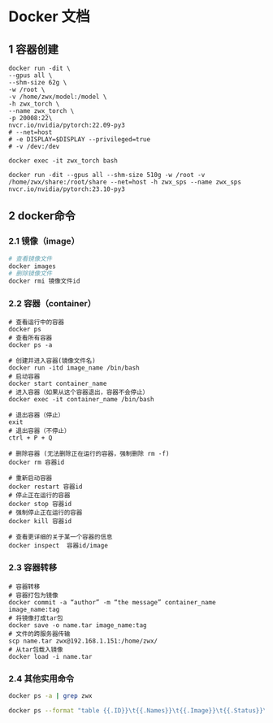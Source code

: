 # Docker 文档

## 1 容器创建

``` shell
docker run -dit \
--gpus all \
--shm-size 62g \
-w /root \
-v /home/zwx/model:/model \
-h zwx_torch \
--name zwx_torch \
-p 20008:22\
nvcr.io/nvidia/pytorch:22.09-py3
# --net=host 
# -e DISPLAY=$DISPLAY --privileged=true 
# -v /dev:/dev

docker exec -it zwx_torch bash
```
```shell
docker run -dit --gpus all --shm-size 510g -w /root -v /home/zwx/share:/root/share --net=host -h zwx_sps --name zwx_sps nvcr.io/nvidia/pytorch:23.10-py3
```

## 2 docker命令

### 2.1 镜像（image）

```bash
# 查看镜像文件
docker images
# 删除镜像文件
docker rmi 镜像文件id
```

### 2.2 容器（container）

``` shell
# 查看运行中的容器
docker ps
# 查看所有容器
docker ps -a

# 创建并进入容器(镜像文件名)
docker run -itd image_name /bin/bash
# 启动容器
docker start container_name
# 进入容器（如果从这个容器退出，容器不会停止）
docker exec -it container_name /bin/bash

# 退出容器（停止）
exit
# 退出容器（不停止）
ctrl + P + Q

# 删除容器 (无法删除正在运行的容器，强制删除 rm -f)
docker rm 容器id

# 重新启动容器
docker restart 容器id
# 停止正在运行的容器
docker stop 容器id
# 强制停止正在运行的容器
docker kill 容器id

# 查看更详细的关于某一个容器的信息
docker inspect  容器id/image
```

### 2.3 容器转移

``` shell
# 容器转移
# 容器打包为镜像
docker commit -a “author” -m “the message” container_name image_name:tag
# 将镜像打成tar包
docker save -o name.tar image_name:tag
# 文件的跨服务器传输
scp name.tar zwx@192.168.1.151:/home/zwx/
# 从tar包载入镜像
docker load -i name.tar
```

### 2.4 其他实用命令

``` bash
docker ps -a | grep zwx
```
``` bash
docker ps --format "table {{.ID}}\t{{.Names}}\t{{.Image}}\t{{.Status}}\t{{.Ports}}" -a
```

<!-- [docker容器的导入和导出](https://blog.csdn.net/u014078109/article/details/126243823)

[本地windows vscode远程连接服务器docker容器](https://blog.csdn.net/hxx123520/article/details/127527117)

[Linux如何查看端口](https://blog.csdn.net/jiey0407/article/details/126433640) -->


<!-- ## 其他操作

### 容器连接 -->

<!-- ``` shell
# 创建一个 python 应用的容器
# -P :是容器内部端口随机映射到主机的端口
docker run -d -P training/webapp python app.py
# -p : 是容器内部端口绑定到指定的主机端口
docker run -d -p 5000:5000 training/webapp python app.py
# 指定容器绑定的网络地址
docker run -d -p 127.0.0.1:5001:5000 training/webapp python app.py
# 查看端口的绑定情况(adoring_stonebraker为容器名)，输出：127.0.0.1:5001
docker port adoring_stonebraker 5000

# Docker 容器互联
# 创建一个新的 Docker 网络（-d：参数指定 Docker 网络类型，有 bridge、overlay）
docker network create -d bridge test-net
# 查看当前网络
docker network ls
# 运行一个容器并连接到新建的 test-net 网络
docker run -itd --name test1 --network test-net ubuntu /bin/bash
``` -->

<!-- ### docker中使用nginx镜像布置静态网站

```shell
# 1.导入nginx镜像
[root@docker1 images]# docker load -i nginx.tar
# 2.运行nginx容器
[root@docker1 images]# docker run -it --name  vm1 nginx bash
# 3.容器内设置
root@e0d6fcaf179d:/# cd /usr/share/nginx/html
root@e0d6fcaf179d:/usr/share/nginx/html # echo www.orange_lei.com > index.html 
root@e0d6fcaf179d:/usr/share/nginx/html # cat index.html
# www.orange_lei.com
root@e0d6fcaf179d:/usr/share/nginx/html # cd /usr/sbin/
root@e0d6fcaf179d:/usr/sbin # ./nginx
# 在容器内首先编辑网页html信息，然后启动nginx

# 4.查看nginx容器ip
# 按下ctrl+p然后按ctrl+q就可以将容器打入后台
[root@docker1 images]# docker inspect vm1            ##可以查看具体信息

# 5.测试
[root@docker1 images]# curl 172.17.0.2
# www.orange_lei.com
# 这样一个静态网页就部署好了
``` -->

<!-- ```shell
# 容器外
docker run -d --name nginx01 -v /home/zwx/volume/nginx:/home -p 20101:80 nginx
docker exec -it nginx01 /bin/bash
# 容器内
cd /usr/share/nginx/html
apt update
apt install vim
vim index.html
nginx
exit

# 查看挂载是否成功
docker inspect nginx01

# 停止和开始
docker stop nginx01
docker start nginx01
docker exec -it nginx01 /bin/bash

# 更改文件
cp /home/index.html /usr/share/nginx/html/index.html
``` -->

<!-- ### ubuntu_01

```shell
# 安装python
apt update
apt-get install python3
python3 -V
python3
ctrl + D

# 换源
apt-get install vim
vim /etc/apt/sources.list
 # 清华源
 deb https://mirrors.tuna.tsinghua.edu.cn/ubuntu/ bionic main restricted universe multiverse
 deb-src https://mirrors.tuna.tsinghua.edu.cn/ubuntu/ bionic main restricted universe multiverse
 deb https://mirrors.tuna.tsinghua.edu.cn/ubuntu/ bionic-updates main restricted universe multiverse
 deb-src https://mirrors.tuna.tsinghua.edu.cn/ubuntu/ bionic-updates main restricted universe multiverse
 deb https://mirrors.tuna.tsinghua.edu.cn/ubuntu/ bionic-backports main restricted universe multiverse
 deb-src https://mirrors.tuna.tsinghua.edu.cn/ubuntu/ bionic-backports main restricted universe multiverse
 deb https://mirrors.tuna.tsinghua.edu.cn/ubuntu/ bionic-security main restricted universe multiverse
 deb-src https://mirrors.tuna.tsinghua.edu.cn/ubuntu/ bionic-security main restricted universe multiverse
 deb https://mirrors.tuna.tsinghua.edu.cn/ubuntu/ bionic-proposed main restricted universe multiverse
 deb-src https://mirrors.tuna.tsinghua.edu.cn/ubuntu/ bionic-proposed main restricted universe multiverse
###
apt update

# yolov5
apt install git
git clone https://github.com/ultralytics/yolov5.git
apt install python3-pip
pip3 -V
pip3 install -r requirements.txt
``` -->











